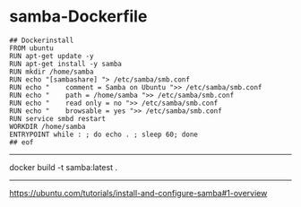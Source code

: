 # samba-Dockerfile

```
## Dockerinstall
FROM ubuntu
RUN apt-get update -y
RUN apt-get install -y samba
RUN mkdir /home/samba
RUN echo "[sambashare] "> /etc/samba/smb.conf
RUN echo "    comment = Samba on Ubuntu ">> /etc/samba/smb.conf
RUN echo "    path = /home/samba ">> /etc/samba/smb.conf
RUN echo "    read only = no ">> /etc/samba/smb.conf
RUN echo "    browsable = yes ">> /etc/samba/smb.conf
RUN service smbd restart
WORKDIR /home/samba
ENTRYPOINT while : ; do echo . ; sleep 60; done
## eof
```
---

docker build -t samba:latest .

---

https://ubuntu.com/tutorials/install-and-configure-samba#1-overview

